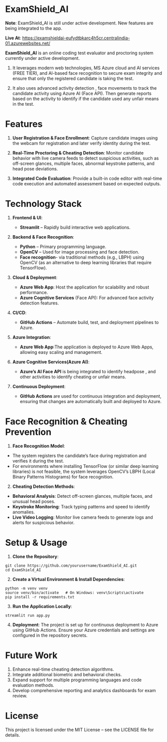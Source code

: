# ExamShield_AI
**Note**: ExamShield_AI is still under active development. New features are being integrated to the app.

**Live At**: https://examshieldai-eufydtbkarc4h5cr.centralindia-01.azurewebsites.net/


**ExamShield_AI** is an online coding test evaluator and proctoring system currently under active development. 

1. It leverages modern web technologies, MS Azure cloud and AI services (FREE TIER), and AI-based face recognition to secure exam integrity and ensure that only the registered candidate is taking the test. 

2. It also uses advanced activity detection , face movements to track the candidate activity using Azure AI (Face API). Then generate reports based on the activity to identify if the candidate used any unfair means in the test.

# Features
1. **User Registration & Face Enrollment**:
Capture candidate images using the webcam for registration and later verify identity during the test.

2. **Real-Time Proctoring & Cheating Detection**:
Monitor candidate behavior with live camera feeds to detect suspicious activities, such as off-screen glances, multiple faces, abnormal keystroke patterns, and head pose deviations.

3. **Integrated Code Evaluation**:
Provide a built-in code editor with real-time code execution and automated assessment based on expected outputs.

# Technology Stack
1. **Frontend & UI**:
   - **Streamlit** – Rapidly build interactive web applications.
2. **Backend & Face Recognition**:
   - **Python** – Primary programming language.
   - **OpenCV** – Used for image processing and face detection.
   - **Face recognition**- via traditional methods (e.g., LBPH) using OpenCV (as an alternative to deep learning libraries that require TensorFlow).  

3. **Cloud & Deployment**:
    - **Azure Web App**: Host the application for scalability and robust performance.
    - **Azure Cognitive Services** (Face API): For advanced face activity detection features.
      
4. **CI/CD**:
    - **GitHub Actions** – Automate build, test, and deployment pipelines to Azure.
    
5. **Azure Integration**:
    - **Azure Web App**:The application is deployed to Azure Web Apps, allowing easy scaling and management.

6. **Azure Cognitive Services(Azure AI)**:
    - **Azure’s AI Face API** is being integrated to identify headpose , and other activities to identify cheating or unfair means.

7. **Continuous Deployment**:
    - **GitHub Actions** are used for continuous integration and deployment, ensuring that changes are automatically built and deployed to Azure.

# Face Recognition & Cheating Prevention
1. **Face Recognition Model**:
  - The system registers the candidate’s face during registration and verifies it during the test.
  - For environments where installing TensorFlow (or similar deep learning libraries) is not feasible, the system leverages OpenCV’s LBPH (Local Binary Patterns Histograms) for face recognition.
2. **Cheating Detection Methods**:
  - **Behavioral Analysis**: Detect off-screen glances, multiple faces, and unusual head poses.
  - **Keystroke Monitoring**: Track typing patterns and speed to identify anomalies.
  - **Live Video Logging**: Monitor live camera feeds to generate logs and alerts for suspicious behavior.


# Setup & Usage
1. **Clone the Repository**:
```
git clone https://github.com/yourusername/ExamShield_AI.git
cd ExamShield_AI
```
2. **Create a Virtual Environment & Install Dependencies**:
```
python -m venv venv
source venv/bin/activate   # On Windows: venv\Scripts\activate
pip install -r requirements.txt
```
3. **Run the Application Locally**:
```
streamlit run app.py
```
4. **Deployment**:
The project is set up for continuous deployment to Azure using GitHub Actions. Ensure your Azure credentials and settings are configured in the repository secrets.

# Future Work
1. Enhance real-time cheating detection algorithms.
2. Integrate additional biometric and behavioral checks.
3. Expand support for multiple programming languages and code evaluation methods.
4. Develop comprehensive reporting and analytics dashboards for exam review.

# License
This project is licensed under the MIT License – see the LICENSE file for details.








